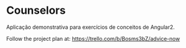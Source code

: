 # Counselors

Aplicação demonstrativa para exercícios de conceitos de Angular2.

Follow the project plan at:
https://trello.com/b/Bosms3bZ/advice-now
